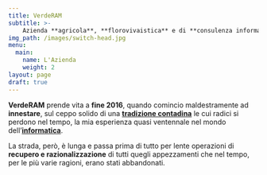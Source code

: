 ```yaml
---
title: VerdeRAM
subtitle: >- 
    Azienda **agricola**, **florovivaistica** e di **consulenza informatica** <br />_condotta (e raccontata) da **Valerio Sanguineti**_
img_path: /images/switch-head.jpg
menu:
  main:
    name: L'Azienda
    weight: 2
layout: page
draft: true
---
```

**VerdeRAM** prende vita a **fine 2016**, quando comincio maldestramente ad **innestare**, sul ceppo solido di una [**tradizione contadina**](radici) le cui radici si perdono nel tempo, la mia esperienza quasi ventennale nel mondo dell’[**informatica**](/informatica/skills).

La strada, però, è lunga e passa prima di tutto per lente operazioni di **recupero e razionalizzazione** di tutti quegli appezzamenti che nel tempo, per le più varie ragioni, erano stati abbandonati. 